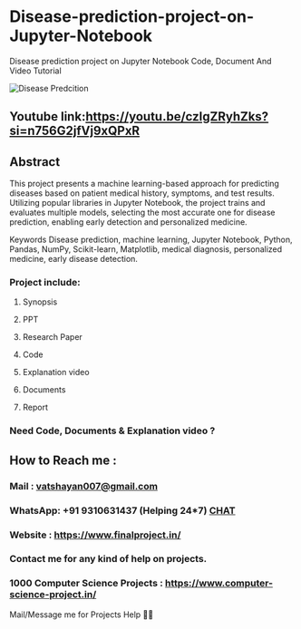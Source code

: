 # Disease-prediction-project-on-Jupyter-Notebook
Disease prediction project on Jupyter Notebook Code, Document And Video Tutorial

![Disease Predcition ](https://github.com/user-attachments/assets/ed69f9ac-85a6-4de8-854b-23fb86f692e1)

## Youtube link:https://youtu.be/czIgZRyhZks?si=n756G2jfVj9xQPxR

## Abstract
This project presents a machine learning-based approach for predicting diseases based on patient medical history, symptoms, and test results. Utilizing popular libraries in Jupyter Notebook, the project trains and evaluates multiple models, selecting the most accurate one for disease prediction, enabling early detection and personalized medicine.

Keywords
Disease prediction, machine learning, Jupyter Notebook, Python, Pandas, NumPy, Scikit-learn, Matplotlib, medical diagnosis, personalized medicine, early disease detection.

### Project include: 

1. Synopsis

2. PPT

3. Research Paper


4. Code

5. Explanation video

6. Documents

7. Report


### Need Code, Documents & Explanation video ? 

## How to Reach me :

### Mail : vatshayan007@gmail.com 

### WhatsApp: +91 9310631437 (Helping 24*7) **[CHAT](https://wa.me/message/CHWN2AHCPMAZK1)** 

### Website : https://www.finalproject.in/

### Contact me for any kind of help on projects.
### 1000 Computer Science Projects : https://www.computer-science-project.in/


Mail/Message me for Projects Help 🙏🏻
